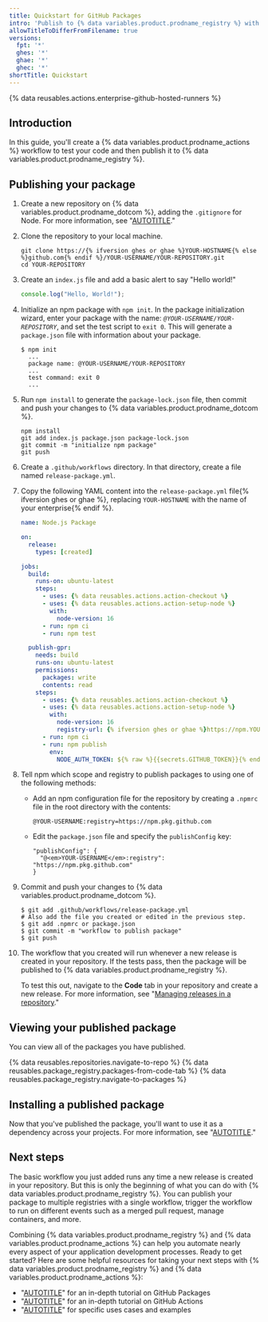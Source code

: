 ```yaml
---
title: Quickstart for GitHub Packages
intro: 'Publish to {% data variables.product.prodname_registry %} with {% data variables.product.prodname_actions %}.'
allowTitleToDifferFromFilename: true
versions:
  fpt: '*'
  ghes: '*'
  ghae: '*'
  ghec: '*'
shortTitle: Quickstart
---
```


{% data reusables.actions.enterprise-github-hosted-runners %}

## Introduction

In this guide, you'll create a {% data variables.product.prodname_actions %} workflow to test your code and then publish it to {% data variables.product.prodname_registry %}.

## Publishing your package

1. Create a new repository on {% data variables.product.prodname_dotcom %}, adding the `.gitignore` for Node. For more information, see "[AUTOTITLE](/repositories/creating-and-managing-repositories/creating-a-new-repository)."
1. Clone the repository to your local machine.

    ```shell
    git clone https://{% ifversion ghes or ghae %}YOUR-HOSTNAME{% else %}github.com{% endif %}/YOUR-USERNAME/YOUR-REPOSITORY.git
    cd YOUR-REPOSITORY
    ```

1. Create an `index.js` file and add a basic alert to say "Hello world!"
    ```javascript copy
    console.log("Hello, World!");
    ```
1. Initialize an npm package with `npm init`. In the package initialization wizard, enter your package with the name: _`@YOUR-USERNAME/YOUR-REPOSITORY`_, and set the test script to `exit 0`. This will generate a `package.json` file with information about your package.
    ```shell
    $ npm init
      ...
      package name: @YOUR-USERNAME/YOUR-REPOSITORY
      ...
      test command: exit 0
      ...    
    ```
1. Run `npm install` to generate the `package-lock.json` file, then commit and push your changes to {% data variables.product.prodname_dotcom %}.

    ```shell
    npm install
    git add index.js package.json package-lock.json
    git commit -m "initialize npm package"
    git push
    ```

1. Create a `.github/workflows` directory. In that directory, create a file named `release-package.yml`.
1. Copy the following YAML content into the `release-package.yml` file{% ifversion ghes or ghae %}, replacing `YOUR-HOSTNAME` with the name of your enterprise{% endif %}.

    ```yaml copy
    name: Node.js Package

    on:
      release:
        types: [created]

    jobs:
      build:
        runs-on: ubuntu-latest
        steps:
          - uses: {% data reusables.actions.action-checkout %}
          - uses: {% data reusables.actions.action-setup-node %}
            with:
              node-version: 16
          - run: npm ci
          - run: npm test

      publish-gpr:
        needs: build
        runs-on: ubuntu-latest
        permissions:
          packages: write
          contents: read
        steps:
          - uses: {% data reusables.actions.action-checkout %}
          - uses: {% data reusables.actions.action-setup-node %}
            with:
              node-version: 16
              registry-url: {% ifversion ghes or ghae %}https://npm.YOUR-HOSTNAME.com/{% else %}https://npm.pkg.github.com/{% endif %}
          - run: npm ci
          - run: npm publish
            env:
              NODE_AUTH_TOKEN: ${% raw %}{{secrets.GITHUB_TOKEN}}{% endraw %}
    ```

1. Tell npm which scope and registry to publish packages to using one of the following methods:
   - Add an npm configuration file for the repository by creating a `.npmrc` file in the root directory with the contents:
      ```shell
      @YOUR-USERNAME:registry=https://npm.pkg.github.com
      ```
   - Edit the `package.json` file and specify the `publishConfig` key:
      ```shell
      "publishConfig": {
        "@<em>YOUR-USERNAME</em>:registry": "https://npm.pkg.github.com"
      }
      ```
1. Commit and push your changes to {% data variables.product.prodname_dotcom %}.

    ```shell
    $ git add .github/workflows/release-package.yml
    # Also add the file you created or edited in the previous step.
    $ git add .npmrc or package.json
    $ git commit -m "workflow to publish package"
    $ git push
    ```

1. The workflow that you created will run whenever a new release is created in your repository. If the tests pass, then the package will be published to {% data variables.product.prodname_registry %}.

    To test this out, navigate to the **Code** tab in your repository and create a new release. For more information, see "[Managing releases in a repository](/github/administering-a-repository/managing-releases-in-a-repository#creating-a-release)."

## Viewing your published package

You can view all of the packages you have published.

{% data reusables.repositories.navigate-to-repo %}
{% data reusables.package_registry.packages-from-code-tab %}
{% data reusables.package_registry.navigate-to-packages %}

## Installing a published package

Now that you've published the package, you'll want to use it as a dependency across your projects. For more information, see "[AUTOTITLE](/packages/working-with-a-github-packages-registry/working-with-the-npm-registry#installing-a-package)."

## Next steps

The basic workflow you just added runs any time a new release is created in your repository. But this is only the beginning of what you can do with {% data variables.product.prodname_registry %}. You can publish your package to multiple registries with a single workflow, trigger the workflow to run on different events such as a merged pull request, manage containers, and more.

Combining {% data variables.product.prodname_registry %} and {% data variables.product.prodname_actions %} can help you automate nearly every aspect of your application development processes. Ready to get started? Here are some helpful resources for taking your next steps with {% data variables.product.prodname_registry %} and {% data variables.product.prodname_actions %}:

- "[AUTOTITLE](/packages/learn-github-packages)" for an in-depth tutorial on GitHub Packages
- "[AUTOTITLE](/actions/learn-github-actions)" for an in-depth tutorial on GitHub Actions
- "[AUTOTITLE](/packages/working-with-a-github-packages-registry)" for specific uses cases and examples
